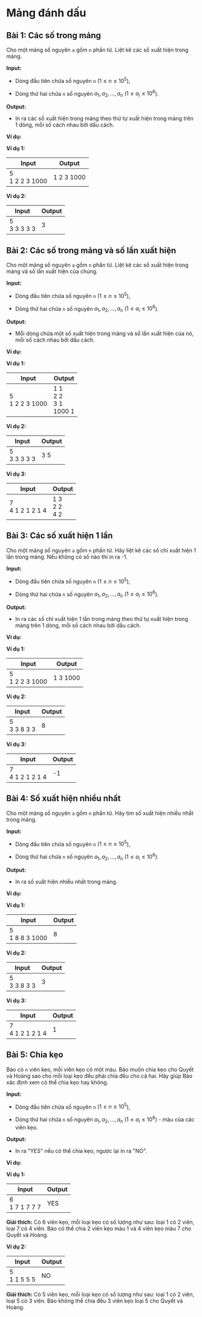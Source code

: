 # Mảng đánh dấu

## Bài 1: Các số trong mảng

Cho một mảng số nguyên `a` gồm `n` phần tử. Liệt kê các số xuất hiện trong mảng.

**Input:**

- Dòng đầu tiên chứa số nguyên `n` ($1 \le n \le 10^5$),

- Dòng thứ hai chứa `n` số nguyên $a_1, a_2, \dots, a_n$ ($1 \le a_i \le 10^6$).

**Output:**

- In ra các số xuất hiện trong mảng theo thứ tự xuất hiện trong mảng trên 1 dòng, mỗi số cách nhau bởi dấu cách.

**Ví dụ:**

**Ví dụ 1:**

| Input | Output |
|-------|--------|
| 5 <br> 1 2 2 3 1000     |1 2 3 1000 |

**Ví dụ 2:**

| Input | Output |
|-------|--------|
| 5 <br> 3 3 3 3 3     |3  |

## Bài 2: Các số trong mảng và số lần xuất hiện

Cho một mảng số nguyên `a` gồm `n` phần tử. Liệt kê các số xuất hiện trong mảng và số lần xuất hiện của chúng.

**Input:**

- Dòng đầu tiên chứa số nguyên `n` ($1 \le n \le 10^5$),

- Dòng thứ hai chứa `n` số nguyên $a_1, a_2, \dots, a_n$ ($1 \le a_i \le 10^6$).

**Output:**

- Mỗi dòng chứa một số xuất hiện trong mảng và số lần xuất hiện của nó, mỗi số cách nhau bởi dấu cách.

**Ví dụ:**

**Ví dụ 1:**

| Input | Output |
|-------|--------|
| 5 <br> 1 2 2 3 1000     |1 1 <br> 2 2 <br> 3 1 <br> 1000 1|

**Ví dụ 2:**

| Input | Output |
|-------|--------|
| 5 <br> 3 3 3 3 3     |3 5  |

**Ví dụ 3:**

| Input | Output |
|-------|--------|
| 7 <br> 4 1 2 1 2 1 4    |1 3 <br> 2 2 <br> 4 2 |

## Bài 3: Các số xuất hiện 1 lần

Cho một mảng số nguyên `a` gồm `n` phần tử. Hãy liệt kê các số chỉ xuất hiện 1 lần trong mảng. Nếu không có số nào thì in ra -1.

**Input:**

- Dòng đầu tiên chứa số nguyên `n` ($1 \le n \le 10^5$),

- Dòng thứ hai chứa `n` số nguyên $a_1, a_2, \dots, a_n$ ($1 \le a_i \le 10^6$).

**Output:**

- In ra các số chỉ xuất hiện 1 lần trong mảng theo thứ tự xuất hiện trong mảng trên 1 dòng, mỗi số cách nhau bởi dấu cách.

**Ví dụ:**

**Ví dụ 1:**

| Input | Output |
|-------|--------|
| 5 <br> 1 2 2 3 1000     |1 3 1000 |

**Ví dụ 2:**

| Input | Output |
|-------|--------|
| 5 <br> 3 3 8 3 3     | 8|

**Ví dụ 3:**

| Input | Output |
|-------|--------|
| 7 <br> 4 1 2 1 2 1 4    |  -1|

## Bài 4: Số xuất hiện nhiều nhất

Cho một mảng số nguyên `a` gồm `n` phần tử. Hãy tìm số xuất hiện nhiều nhất trong mảng.

**Input:**

- Dòng đầu tiên chứa số nguyên `n` ($1 \le n \le 10^5$),

- Dòng thứ hai chứa `n` số nguyên $a_1, a_2, \dots, a_n$ ($1 \le a_i \le 10^6$).

**Output:**

- In ra số xuất hiện nhiều nhất trong mảng.

**Ví dụ:**

**Ví dụ 1:**

| Input | Output |
|-------|--------|
| 5 <br> 1 8 8 3 1000     |8 |

**Ví dụ 2:**

| Input | Output |
|-------|--------|
| 5 <br> 3 3 8 3 3     | 3|

**Ví dụ 3:**

| Input | Output |
|-------|--------|
| 7 <br> 4 1 2 1 2 1 4    | 1|

## Bài 5: Chia kẹo

Bảo có `n` viên kẹo, mỗi viên kẹo có một màu. Bảo muốn chia kẹo cho Quyết và Hoàng sao cho mỗi loại kẹo đều phải chia đều cho cả hai. Hãy giúp Bảo xác định xem có thể chia kẹo hay không.

**Input:**

- Dòng đầu tiên chứa số nguyên `n` ($1 \le n \le 10^5$),

- Dòng thứ hai chứa `n` số nguyên $a_1, a_2, \dots, a_n$ ($1 \le a_i \le 10^6$) - màu của các viên kẹo.

**Output:**

- In ra "YES" nếu có thể chia kẹo, ngược lại in ra "NO".

**Ví dụ:**

**Ví dụ 1:**

| Input | Output |
|-------|--------|
| 6 <br> 1 7 1 7 7 7| YES |

**Giải thích:**
Có 6 viên kẹo, mỗi loại kẹo có số lượng như sau: loại 1 có 2 viên, loại 7 có 4 viên. Bảo có thể chia 2 viên kẹo màu 1 và 4 viên kẹo màu 7 cho Quyết và Hoàng.

**Ví dụ 2:**

| Input | Output |
|-------|--------|
| 5 <br> 1 1 5 5 5 | NO |

**Giải thích:**
Có 5 viên kẹo, mỗi loại kẹo có số lượng như sau: loại 1 có 2 viên, loại 5 có 3 viên. Bảo không thể chia đều 3 viên kẹo loại 5 cho Quyết và Hoàng.





